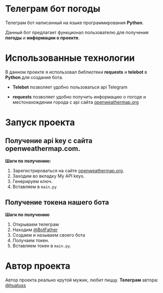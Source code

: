 Телеграм бот погоды
=========================

Телеграм бот написанный на языке программирования **Python**.

Данный бот предлагает функционал пользователю для получения **погоды** и **информации о проекте**.

# Использованные технологии

В данном проекте я использовал библиотеки **requests** и **telebot** в **Python**
для создания бота.

* **Telebot** позволяет удобно пользоваться api Telegram

* **requests** позволяет удобно получить информацию о погоде и местонахождении города с api сайта [openweathermap.org](https://openweathermap.org/)

# Запуск проекта

## Получение **api key** с сайта openweathermap.com.

**Шаги по получению:**

1. Зарегистрироваться на сайте [openweathermap.org](https://openweathermap.org/).
2. Заходим во вкладку My API keys.
3. Генерируем ключ.
4. Вставляем в `main.py`

## Получение **токена** нашего бота

**Шаги по получению**

1. Открываем телеграм
2. Находим [@BotFather](https://t.me/BotFather)
3. Создаем и называем своего бота
4. Получаем токен.
5. Вставляем токен в `main.py`.

# Автор проекта

Автор проекта реально крутой мужик, любит пиццу.
**Телеграм** автора: [@huatuss](https://t.me/huatuss)
